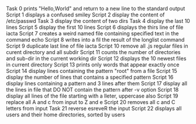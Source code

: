 Task 0 prints "Hello,World" and return to a new line to the standard output
Script 1 displays a confused smiley
Script 2 display the content of /etc/passwd
Task 3 display the content of two dirs 
Task 4 display the last 10 lines 
Script 5 display the first 10 lines
Script 6 displays the thirs line of file iacta
Script 7 creates a weird named file containing specified text in the command echo
Script 8 writes into a fil the result of the longlist command
Script 9 duplicate last line of file iacta
Script 10 remove all .js regular files in curent directory and all subdir
Script 11 counts the number of directories and sub-dir in the current working dir
Script 12 displays the 10 newest files in current directory
Script 13 prints only words that appear exactly once
Script 14 display lines containing the pattern "root" from a file
Script 15 display the number of lines that contains a specified pattern
Script 16 display lines containing a pattern and 3 lines after them
Script 17 display all the lines in file that DO NOT contain the pattern after \-v option
Script 18 display all lines of the file starting with a lleter, uppercase also
Script 19 replace all A and c from input to Z and e
Script 20 removes all c and C letters from input
Task 21 reverse esreveR the input
Script 22 displays all users and their home directories, sorted by users
